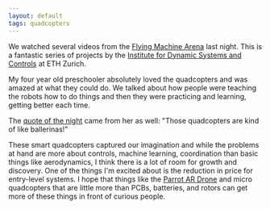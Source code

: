 ```yaml
---
layout: default
tags: quadcopters
---
```

We watched several videos from the [Flying Machine Arena](http://www.flyingmachinearena.org/) last night.  This is a fantastic series of projects by the [Institute for Dynamic Systems and Controls](http://www.idsc.ethz.ch/) at ETH Zurich.

My four year old preschooler absolutely loved the quadcopters and was amazed at what they could do. We talked about how people were teaching the robots how to do things and then they were practicing and learning, getting better each time.

The [quote of the night](https://twitter.com/mc/status/304761922010632192) came from her as well: "Those quadcopters are kind of like ballerinas!"

These smart quadcopters captured our imagination and while the problems at hand are more about controls, machine learning, coordination than basic things like aerodynamics, I think there is a lot of room for growth and discovery. One of the things I'm excited about is the reduction in price for entry-level systems.  I hope that things like the [Parrot AR Drone](http://ardrone2.parrot.com/) and micro quadcopters that are little more than PCBs, batteries, and rotors can get more of these things in front of curious people.
